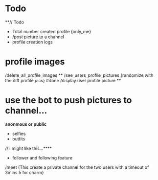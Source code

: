# Todo 

**// Todo

* Total number created profile {only_me}
* /post picture to a channel 
* profile creation logs


# profile images
/delete_all_profile_images **
/see_users_profile_pictures {randomize with the diff profile pics} #done 
/display user profile picture **

# use the bot to push pictures to channel...

**anonmous or public**
* selfies
* outfits

// i might like this...****
* follower and following feature


/meet {This create a private channel for the two users with a timeout of 3mins 5 for charm}

